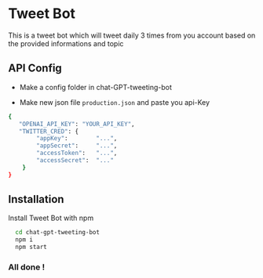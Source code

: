 # Tweet Bot

This is a tweet bot which will tweet daily 3 times from you account based on the provided informations and topic

## API Config

- Make a config folder in chat-GPT-tweeting-bot

- Make new json file `production.json` and paste you api-Key

```bash
{
   "OPENAI_API_KEY": "YOUR_API_KEY",
   "TWITTER_CRED": {
        "appKey":        "...",
        "appSecret":     "...",
        "accessToken":   "...",
        "accessSecret":  "..."
    }
}
```

## Installation

Install Tweet Bot with npm

```bash
  cd chat-gpt-tweeting-bot
  npm i
  npm start
```

### All done !
